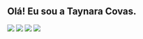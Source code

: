 ## Olá! Eu sou a Taynara Covas. 
<a href="https://github.com/TaynaraCovas">


 
 
<div> 
  <a href="https://www.instagram.com/taycovas/" target="_blank"><img src="https://img.shields.io/badge/-Instagram-%23E4405F?style=for-the-badge&logo=instagram&logoColor=white" target="_blank"></a>
  <a href = "mailto:taynara.covas@gmail.com"><img src="https://img.shields.io/badge/-Gmail-%23333?style=for-the-badge&logo=gmail&logoColor=white" target="_blank"></a>
  <a href="https://www.linkedin.com/in/taynara-covas-67520014a" target="_blank"><img src="https://img.shields.io/badge/-LinkedIn-%230077B5?style=for-the-badge&logo=linkedin&logoColor=white" target="_blank"></a> 
  <a href="https://discord.com/TayCovas#1562" target="_blank"><img src="https://i.pinimg.com/originals/dd/89/c3/dd89c3f7743c253763c1d2ed8b552cc8.jpg" target="_blank"></a>
</div>

 

 
<!---
TaynaraCovas/TaynaraCovas is a ✨ special ✨ repository because its `README.md` (this file) appears on your GitHub profile.
You can click the Preview link to take a look at your changes.
--->
